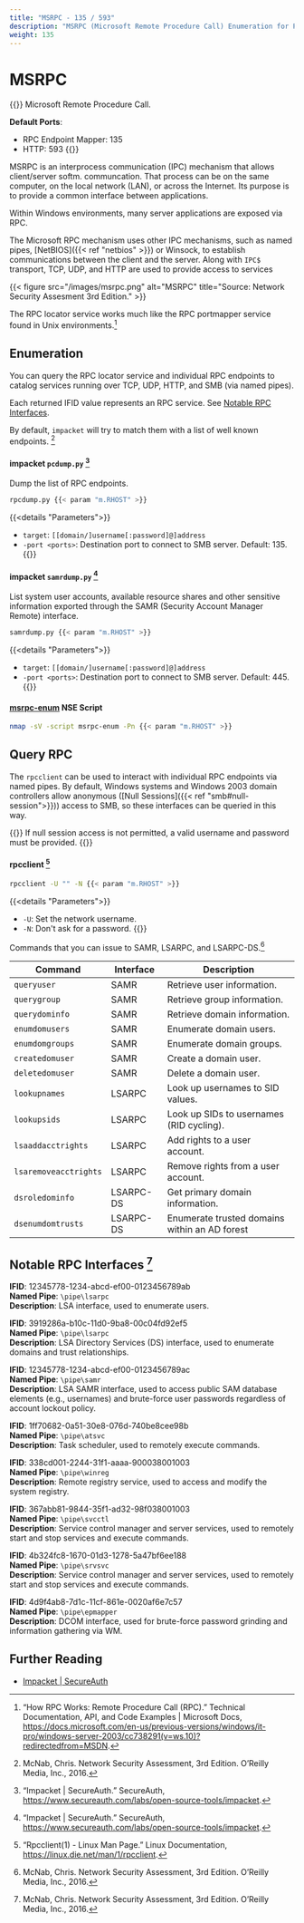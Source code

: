 ```yaml
---
title: "MSRPC - 135 / 593"
description: "MSRPC (Microsoft Remote Procedure Call) Enumeration for Pentesting"
weight: 135
---
```

# MSRPC

{{<hint info>}}
Microsoft Remote Procedure Call.

**Default Ports**:
- RPC Endpoint Mapper: 135
- HTTP: 593
{{</hint>}}

MSRPC is an interprocess communication (IPC) mechanism
that allows client/server softm. communcation.
That process can be on the same computer,
on the local network (LAN),
or across the Internet.
Its purpose is to
provide a common interface
between applications.

Within Windows environments,
many server applications
are exposed via RPC.

The Microsoft RPC mechanism
uses other IPC mechanisms,
such as named pipes,
[NetBIOS]({{< ref "netbios" >}})
or Winsock,
to establish communications
between the client and the server.
Along with `IPC$` transport,
TCP, UDP, and HTTP
are used to provide access to services

{{< figure src="/images/msrpc.png" alt="MSRPC" title="Source: Network Security Assesment 3rd Edition." >}}

The RPC locator service
works much like the RPC portmapper service
found in Unix environments.[^ms-rpc]

## Enumeration

You can query the RPC locator service
and individual RPC endpoints
to catalog services running over
TCP, UDP, HTTP, and SMB (via named pipes).

Each returned IFID value
represents an RPC service.
See [Notable RPC Interfaces](#notable-rpc-interfaces-oreilly-net-assesment).

By default, `impacket`
will try to match them
with a list of well known endpoints.
[^oreilly-net-assesment]

#### impacket `pcdump.py` [^impacket]

Dump the list of RPC endpoints.

```sh
rpcdump.py {{< param "m.RHOST" >}}
```
{{<details "Parameters">}}
- `target`: `[[domain/]username[:password]@]address`
- `-port <ports>`: Destination port to connect to SMB server. Default: 135.
{{</details>}}

#### impacket `samrdump.py` [^impacket]

List system user accounts,
available resource shares
and other sensitive information
exported through the SAMR (Security Account Manager Remote) interface.

```sh
samrdump.py {{< param "m.RHOST" >}}
```
{{<details "Parameters">}}
- `target`: `[[domain/]username[:password]@]address`
- `-port <ports>`: Destination port to connect to SMB server. Default: 445.
{{</details>}}

#### [msrpc-enum](https://nmap.org/nsedoc/scripts/msrpc-enum.html) NSE Script
```sh
nmap -sV -script msrpc-enum -Pn {{< param "m.RHOST" >}}
```

## Query RPC

The `rpcclient` can be used to interact with
individual RPC endpoints via named pipes.
By default,
Windows systems and Windows 2003 domain controllers
allow anonymous ([Null Sessions]({{< ref "smb#null-session">}})) access to SMB,
so these interfaces
can be queried in this way.

{{<hint info>}}
If null session access
is not permitted,
a valid username and password must be provided.
{{</hint>}}

#### rpcclient [^rpcclient]
```sh
rpcclient -U "" -N {{< param "m.RHOST" >}}
```
{{<details "Parameters">}}
- `-U`: Set the network username.
- `-N`: Don't ask for a password.
{{</details>}}

Commands that you can issue to SAMR, LSARPC, and LSARPC-DS.[^oreilly-net-assesment]

| Command               | Interface | Description                                   |
|-----------------------|-----------|-----------------------------------------------|
| `queryuser`           | SAMR      | Retrieve user information.                    |
| `querygroup`          | SAMR      | Retrieve group information.                   |
| `querydominfo`        | SAMR      | Retrieve domain information.                  |
| `enumdomusers`        | SAMR      | Enumerate domain users.                       |
| `enumdomgroups`       | SAMR      | Enumerate domain groups.                      |
| `createdomuser`       | SAMR      | Create a domain user.                         |
| `deletedomuser`       | SAMR      | Delete a domain user.                         |
| `lookupnames`         | LSARPC    | Look up usernames to SID values.              |
| `lookupsids`          | LSARPC    | Look up SIDs to usernames (RID cycling).      |
| `lsaaddacctrights`    | LSARPC    | Add rights to a user account.                 |
| `lsaremoveacctrights` | LSARPC    | Remove rights from a user account.            |
| `dsroledominfo`       | LSARPC-DS | Get primary domain information.               |
| `dsenumdomtrusts`     | LSARPC-DS | Enumerate trusted domains within an AD forest |

## Notable RPC Interfaces [^oreilly-net-assesment]

**IFID**: 12345778-1234-abcd-ef00-0123456789ab\
**Named Pipe**: `\pipe\lsarpc`\
**Description**: LSA interface, used to enumerate users.

**IFID**: 3919286a-b10c-11d0-9ba8-00c04fd92ef5\
**Named Pipe**: `\pipe\lsarpc`\
**Description**: LSA Directory Services (DS) interface, used to enumerate domains and trust relationships.

**IFID**: 12345778-1234-abcd-ef00-0123456789ac\
**Named Pipe**: `\pipe\samr`\
**Description**: LSA SAMR interface, used to access public SAM database elements (e.g., usernames) and brute-force user passwords regardless of account lockout policy.

**IFID**: 1ff70682-0a51-30e8-076d-740be8cee98b\
**Named Pipe**: `\pipe\atsvc`\
**Description**: Task scheduler, used to remotely execute commands.


**IFID**: 338cd001-2244-31f1-aaaa-900038001003\
**Named Pipe**: `\pipe\winreg`\
**Description**: Remote registry service, used to access and modify the system registry.


**IFID**: 367abb81-9844-35f1-ad32-98f038001003\
**Named Pipe**: `\pipe\svcctl`\
**Description**: Service control manager and server services, used to remotely start and stop services and execute commands.


**IFID**: 4b324fc8-1670-01d3-1278-5a47bf6ee188\
**Named Pipe**: `\pipe\srvsvc`\
**Description**: Service control manager and server services, used to remotely start and stop services and execute commands.


**IFID**: 4d9f4ab8-7d1c-11cf-861e-0020af6e7c57\
**Named Pipe**: `\pipe\epmapper`\
**Description**: DCOM interface, used for brute-force password grinding and information gathering via WM.

## Further Reading

- [Impacket | SecureAuth](https://www.secureauth.com/labs/open-source-tools/impacket)

[^ms-rpc]: “How RPC Works: Remote Procedure Call (RPC).” Technical Documentation, API, and Code Examples | Microsoft Docs, https://docs.microsoft.com/en-us/previous-versions/windows/it-pro/windows-server-2003/cc738291(v=ws.10)?redirectedfrom=MSDN.
[^oreilly-net-assesment]: McNab, Chris. Network Security Assessment, 3rd Edition. O’Reilly Media, Inc., 2016.
[^impacket]: “Impacket | SecureAuth.” SecureAuth, https://www.secureauth.com/labs/open-source-tools/impacket.
[^rpcclient]: “Rpcclient(1) - Linux Man Page.” Linux Documentation, https://linux.die.net/man/1/rpcclient.
